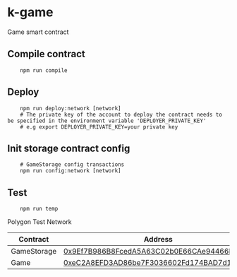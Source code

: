 # k-game
Game smart contract

## Compile contract
```shell
    npm run compile
```

## Deploy
```shell
    npm run deploy:network [network]
    # The private key of the account to deploy the contract needs to be specified in the environment variable 'DEPLOYER_PRIVATE_KEY'
    # e.g export DEPLOYER_PRIVATE_KEY=your private key
```

## Init storage contract config
```shell
    # GameStorage config transactions
    npm run config:network [network]
```


## Test
```shell
    npm run temp
```

Polygon Test Network

| Contract | Address |
| --- | --- |
| GameStorage | [0x9Ef7B986B8FcedA5A63C02b0E66CAe94466E28B8](https://mumbai.polygonscan.com/address/0x9Ef7B986B8FcedA5A63C02b0E66CAe94466E28B8) |
| Game | [0xeC2A8EFD3AD86be7F3036602Fd174BAD7d1Cb2Af](https://mumbai.polygonscan.com/address/0xeC2A8EFD3AD86be7F3036602Fd174BAD7d1Cb2Af) |